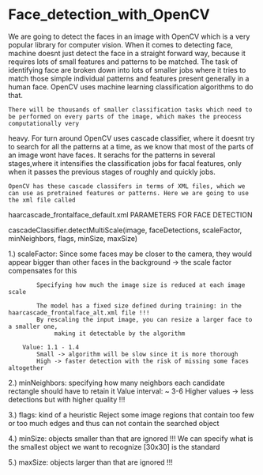 # Face_detection_with_OpenCV

We are going to detect the faces in an image with OpenCV which is a very popular library for computer vision. When it comes to detecting face, machine doesnt just detect the face in a straight forward way, because it requires lots of small features and patterns to be matched. The task of identifying face are broken down into lots of smaller jobs where it tries to match those simple individual patterns and features present generally in a human face. OpenCV uses machine learning
classification algorithms to do that.

	There will be thousands of smaller classification tasks which need to be performed on every parts of the image, which makes the preocess computationally very
heavy. For turn around OpenCV uses cascade classifier, where it doesnt try to search for all the patterns at a time, as we know that most of the parts of an image
wont have faces. It serachs for the patterns in several stages,where it intensifies the classification jobs for facal features, only when it passes the previous
stages of roughly and quickly jobs.

	OpenCV has these cascade classifers in terms of XML files, which we can use as pretrained features or patterns. Here we are going to use the xml file called 
haarcascade_frontalface_default.xml
PARAMETERS FOR FACE DETECTION

 cascadeClassifier.detectMultiScale(image, faceDetections, scaleFactor, minNeighbors, flags, minSize, maxSize)

1.) scaleFactor: Since some faces may be closer to the camera, they would appear bigger
		 than other faces in the background -> the scale factor compensates for this

			Specifying how much the image size is reduced at each image scale

			The model has a fixed size defined during training: in the haarcascade_frontalface_alt.xml file !!!
			By rescaling the input image, you can resize a larger face to a smaller one,
				 making it detectable by the algorithm

		Value: 1.1 - 1.4
			Small -> algorithm will be slow since it is more thorough
			High -> faster detection with the risk of missing some faces altogether

 2.) minNeighbors: specifying how many neighbors each candidate rectangle should have to retain it
 			Value interval: ~ 3-6
 				Higher values -> less detections but with higher quality !!!

 3.) flags: kind of a heuristic
 		Reject some image regions that contain too few or too much edges
 			 and thus can not contain the searched object

 4.) minSize: objects smaller than that are ignored !!!
 			We can specify what is the smallest object we want to recognize
 					[30x30] is the standard

 5.) maxSize: objects larger than that are ignored !!!
